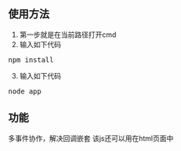 ## 使用方法 ##

1. 第一步就是在当前路径打开cmd
2. 输入如下代码
<pre>npm install</pre>
3. 输入如下代码
<pre>node app</pre>	

## 功能 ##

多事件协作，解决回调嵌套
该js还可以用在html页面中
